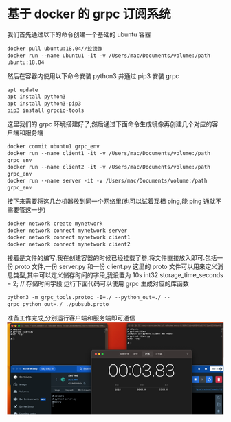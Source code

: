 # 基于 docker 的 grpc 订阅系统

我们首先通过以下的命令创建一个基础的 ubuntu 容器

```
docker pull ubuntu:18.04//拉镜像
docker run --name ubuntu1 -it -v /Users/mac/Documents/volume:/path ubuntu:18.04
```

然后在容器内使用以下命令安装 python3 并通过 pip3 安装 grpc

```
apt update
apt install python3
apt install python3-pip3
pip3 install grpcio-tools
```

这里我们的 grpc 环境搭建好了,然后通过下面命令生成镜像再创建几个对应的客户端和服务端

```
docker commit ubuntu1 grpc_env
docker run --name client1 -it -v /Users/mac/Documents/volume:/path grpc_env
docker run --name client2 -it -v /Users/mac/Documents/volume:/path grpc_env
docker run --name server -it -v /Users/mac/Documents/volume:/path grpc_env
```

接下来需要将这几台机器放到同一个网络里(也可以试着互相 ping,能 ping 通就不需要管这一步)

```
docker network create mynetwork
docker network connect mynetwork server
docker network connect mynetwork client1
docker network connect mynetwork client2
```

接着是文件的编写,我在创建容器的时候已经挂载了卷,将文件直接放入即可.包括一份.proto 文件,一份 server.py 和一份 client.py
这里的 proto 文件可以用来定义消息类型,其中可以定义储存时间的字段,我设置为 10s
int32 storage_time_seconds = 2; // 存储时间字段
运行下面代码可以使用 grpc 生成对应的库函数

```
python3 -m grpc_tools.protoc -I=./ --python_out=./ --grpc_python_out=./ ./pubsub.proto
```

准备工作完成,分别运行客户端和服务端即可通信
![](图片.png)
